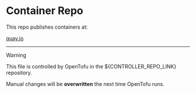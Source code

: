 # Container Repo

This repo publishes containers at:

[quay.io](https://quay.io/repository/evoteum/testy-mctestface)


---

> [!WARNING]  
> This file is controlled by OpenTofu in the ${CONTROLLER_REPO_LINK} repository.  
>  
> Manual changes will be **overwritten** the next time OpenTofu runs.

